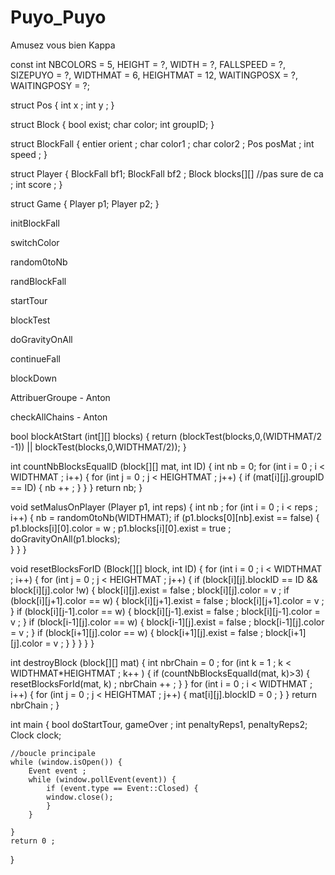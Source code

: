 # Puyo_Puyo
Amusez vous bien Kappa

const int NBCOLORS = 5, HEIGHT = ?, WIDTH = ?, FALLSPEED = ?, SIZEPUYO = ?, WIDTHMAT = 6, HEIGHTMAT = 12, WAITINGPOSX = ?, WAITINGPOSY = ?;

struct Pos {
	int x ;
	int y ;
}

struct Block {
	bool exist;
	char color;
	int groupID;
}

struct BlockFall {
	entier orient ;
	char color1 ;
	char color2 ; 
	Pos posMat ; 
	int speed ; 
}

struct Player {
	BlockFall bf1;
	BlockFall bf2 ;
	Block blocks[][] //pas sure de ca ;
	int score ;
}

struct Game {
	Player p1;
	Player p2; 
}

initBlockFall

switchColor

random0toNb

randBlockFall

startTour

blockTest

doGravityOnAll

continueFall

blockDown

AttribuerGroupe - Anton

checkAllChains - Anton

bool blockAtStart (int[][] blocks) {
	return (blockTest(blocks,0,(WIDTHMAT/2 -1)) || blockTest(blocks,0,WIDTHMAT/2));
}

int countNbBlocksEqualID (block[][] mat, int ID) {
	int nb = 0; 
	for (int i = 0 ; i < WIDTHMAT ; i++) {
		for (int j = 0 ; j < HEIGHTMAT ; j++) {
			if (mat[i][j].groupID == ID) {
				nb ++ ;
			}
		}
	}
	return nb;
}

void setMalusOnPlayer (Player p1, int reps) {
	int nb ; 
	for (int i = 0 ; i < reps ; i++) {
		nb = random0toNb(WIDTHMAT);
		if (p1.blocks[0][nb].exist == false) {
			p1.blocks[i][0].color = w ;
			p1.blocks[i][0].exist = true ; 
			doGravityOnAll(p1.blocks);		
		}
	}
}

void resetBlocksForID (Block[][] block, int ID) {
	for (int i = 0 ; i < WIDTHMAT ; i++) {
		for (int j = 0 ; j < HEIGHTMAT ; j++) {
			if (block[i][j].blockID == ID && block[i][j].color !w) {
				block[i][j].exist = false ;
				block[i][j].color = v ; 
				if (block[i][j+1].color == w) {
					block[i][j+1].exist = false ; 
					block[i][j+1].color = v ; 
				}
				if (block[i][j-1].color == w) {
					block[i][j-1].exist = false ; 
					block[i][j-1].color = v ; 
				}
				if (block[i-1][j].color == w) {
					block[i-1][j].exist = false ; 
					block[i-1][j].color = v ; 
				}
				if (block[i+1][j].color == w) {
					block[i+1][j].exist = false ; 
					block[i+1][j].color = v ; 
				}
			}
		}
	}
}

int destroyBlock (block[][] mat) {
	int nbrChain = 0 ; 
	for (int k = 1 ; k < WIDTHMAT*HEIGHTMAT ; k++ ) {
		if (countNbBlocksEqualId(mat, k)>3) {
			resetBlocksForId(mat, k) ; 
			nbrChain ++ ; 
		}
	} 
	for (int i = 0 ; i < WIDTHMAT ; i++) {
		for (int j = 0 ; j < HEIGHTMAT ; j++) {
			mat[i][j].blockID = 0 ; 
		}
	}
	return nbrChain ; 
}

int main {
	bool doStartTour, gameOver ; 
	int penaltyReps1, penaltyReps2; 
	Clock clock; 

	
	//boucle principale 
	while (window.isOpen()) {
		Event event ; 
		while (window.pollEvent(event)) {
			if (event.type == Event::Closed) {
			window.close();
			}
		}

	}
	return 0 ;
}
